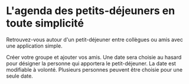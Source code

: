 # L'agenda des petits-déjeuners en toute simplicité

Retrouvez-vous autour d'un petit-déjeuner entre collègues ou amis avec une application simple.

Créer votre groupe et ajouter vos amis. Une date sera choisie au hasard pour désigner la personne qui apportera le petit-déjeuner. La date est modifiable à volonté. Plusieurs personnes peuvent être choisie pour une seule date.